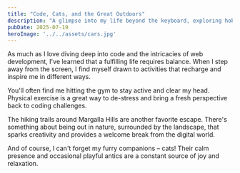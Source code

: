 ```yaml
---
title: "Code, Cats, and the Great Outdoors"
description: "A glimpse into my life beyond the keyboard, exploring hobbies like gym, hiking, and my love for cats."
pubDate: 2025-07-19
heroImage: '../../assets/cars.jpg'
---
```



As much as I love diving deep into code and the intricacies of web development, I've learned that a fulfilling life requires balance. When I step away from the screen, I find myself drawn to activities that recharge and inspire me in different ways.


You'll often find me hitting the gym to stay active and clear my head. Physical exercise is a great way to de-stress and bring a fresh perspective back to coding challenges.


The hiking trails around  Margalla Hills are another favorite escape. There's something about being out in nature, surrounded by the landscape, that sparks creativity and provides a welcome break from the digital world.


And of course, I can't forget my furry companions – cats! Their calm presence and occasional playful antics are a constant source of joy and relaxation.


